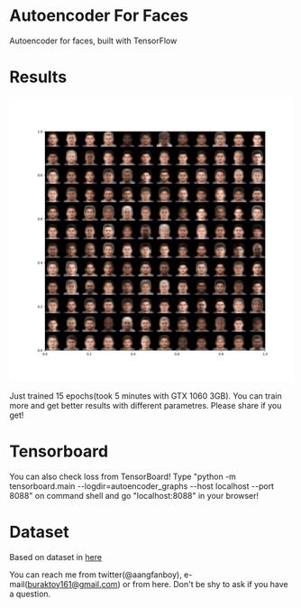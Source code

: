 # Autoencoder For Faces
Autoencoder for faces, built with TensorFlow

# Results

![example](https://github.com/aangfanboy/autoencoder_face_generator/blob/master/fig.png)

Just trained 15 epochs(took 5 minutes with GTX 1060 3GB). You can train more and get better results with different parametres. Please share if you get!

# Tensorboard
You can also check loss from TensorBoard!
Type "python -m tensorboard.main --logdir=autoencoder_graphs --host localhost --port 8088" on command shell and go "localhost:8088" in your browser!

# Dataset
Based on dataset in [here](https://www.kaggle.com/karangadiya/fifa19)

You can reach me from twitter(@aangfanboy), e-mail(buraktoy161@gmail.com) or from here. Don't be shy to ask if you have a question.
